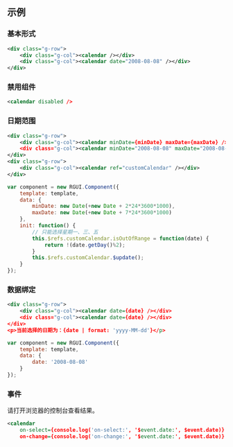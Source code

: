 ## 示例
### 基本形式

<div class="m-example"></div>

```xml
<div class="g-row">
    <div class="g-col"><calendar /></div>
    <div class="g-col"><calendar date="2008-08-08" /></div>
</div>
```

### 禁用组件

<div class="m-example"></div>

```xml
<calendar disabled />
```

### 日期范围

<div class="m-example"></div>

```xml
<div class="g-row">
    <div class="g-col"><calendar minDate={minDate} maxDate={maxDate} /></div>
    <div class="g-col"><calendar minDate="2008-08-08" maxDate="2008-08-16" /></div>
</div>
<div class="g-row">
    <div class="g-col"><calendar ref="customCalendar" /></div>
</div>
```

```javascript
var component = new RGUI.Component({
    template: template,
    data: {
        minDate: new Date(+new Date + 2*24*3600*1000),
        maxDate: new Date(+new Date + 7*24*3600*1000)
    },
    init: function() {
        // 只能选择星期一、三、五
        this.$refs.customCalendar.isOutOfRange = function(date) {
            return !(date.getDay()%2);
        }
        this.$refs.customCalendar.$update();
    }
});
```

### 数据绑定

<div class="m-example"></div>

```xml
<div class="g-row">
    <div class="g-col"><calendar date={date} /></div>
    <div class="g-col"><calendar date={date} /></div>
</div>
<p>当前选择的日期为：{date | format: 'yyyy-MM-dd'}</p>
```

```javascript
var component = new RGUI.Component({
    template: template,
    data: {
        date: '2008-08-08'
    }
});
```

### 事件

请打开浏览器的控制台查看结果。

<div class="m-example"></div>

```xml
<calendar
    on-select={console.log('on-select:', '$event.date:', $event.date)}
    on-change={console.log('on-change:', '$event.date:', $event.date)} />
```
